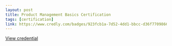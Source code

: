```yaml
---
layout: post
title: Product Management Basics Certification
tags: [certification]
link: https://www.credly.com/badges/923fcb1a-7d52-4dd1-bbcc-d36f77098660/public_url
---
```


<a href="https://www.credly.com/badges/923fcb1a-7d52-4dd1-bbcc-d36f77098660/public_url" target="_blank">View credential</a>